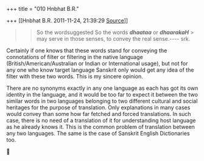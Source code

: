 +++
title = "010 Hnbhat B.R."

+++
[[Hnbhat B.R.	2011-11-24, 21:39:29 [Source](https://groups.google.com/g/bvparishat/c/iv0UQgLaFgg)]]



> 
> > So the wordsuggested So the words ***dhaataa*** or ***dhaarakaH*** > may serve in those senses, to convey the real sense.---- srk.  
>   
> > 

  

  

Certainly if one knows that these words stand for conveying the connotations of filter or filtering in the native language (British/American/Australian or Indian or International usage), but not for any one who know target language Sanskrit only would get any idea of the filter with these two words. This is my sincere opinion.

  

There are no synonyms exactly in any one language as each has got its own identity in the language, and it would be too far to expect it between the two similar words in two languages belonging to two different cultural and social heritages for the purpose of translation. Only explanations in many cases would convey than some how far fetched and forced translations. In such case, there is no need of a translation of it for understanding host language as he already knows it. This is the common problem of translation between any two languages. The same is the case of Sanskrit English Dictionaries too.

  

  



